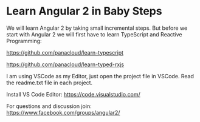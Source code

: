 # Learn Angular 2 in Baby Steps
We will learn Angular 2 by taking small incremental steps. But before we start with Angular 2 we will first have to learn TypeScript and Reactive Programming:

https://github.com/panacloud/learn-typescript

https://github.com/panacloud/learn-typed-rxjs


I am using VSCode as my Editor, just open the project file in VSCode. Read the readme.txt file in each project.

Install VS Code Editor: https://code.visualstudio.com/

For questions and discussion join: https://www.facebook.com/groups/angular2/








